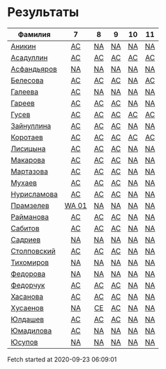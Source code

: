 # Результаты
Фамилия | 7| 8| 9| 10| 11
---|:---:|:---:|:---:|:---:|:---:
[Аникин](Аникин/README.md)  | [AC](Аникин/7.md) | [NA](Аникин/8.md) | [NA](Аникин/9.md) | [NA](Аникин/10.md) | [NA](Аникин/11.md)
[Асадуллин](Асадуллин/README.md)  | [AC](Асадуллин/7.md) | [AC](Асадуллин/8.md) | [AC](Асадуллин/9.md) | [AC](Асадуллин/10.md) | [AC](Асадуллин/11.md)
[Асфандьяров](Асфандьяров/README.md)  | [NA](Асфандьяров/7.md) | [NA](Асфандьяров/8.md) | [NA](Асфандьяров/9.md) | [NA](Асфандьяров/10.md) | [NA](Асфандьяров/11.md)
[Белесова](Белесова/README.md)  | [AC](Белесова/7.md) | [AC](Белесова/8.md) | [AC](Белесова/9.md) | [NA](Белесова/10.md) | [AC](Белесова/11.md)
[Галеева](Галеева/README.md)  | [AC](Галеева/7.md) | [NA](Галеева/8.md) | [NA](Галеева/9.md) | [NA](Галеева/10.md) | [NA](Галеева/11.md)
[Гареев](Гареев/README.md)  | [AC](Гареев/7.md) | [AC](Гареев/8.md) | [AC](Гареев/9.md) | [NA](Гареев/10.md) | [NA](Гареев/11.md)
[Гусев](Гусев/README.md)  | [AC](Гусев/7.md) | [AC](Гусев/8.md) | [AC](Гусев/9.md) | [AC](Гусев/10.md) | [AC](Гусев/11.md)
[Зайнуллина](Зайнуллина/README.md)  | [AC](Зайнуллина/7.md) | [AC](Зайнуллина/8.md) | [AC](Зайнуллина/9.md) | [NA](Зайнуллина/10.md) | [NA](Зайнуллина/11.md)
[Коротаев](Коротаев/README.md)  | [AC](Коротаев/7.md) | [AC](Коротаев/8.md) | [AC](Коротаев/9.md) | [AC](Коротаев/10.md) | [AC](Коротаев/11.md)
[Лисицына](Лисицына/README.md)  | [AC](Лисицына/7.md) | [AC](Лисицына/8.md) | [AC](Лисицына/9.md) | [NA](Лисицына/10.md) | [NA](Лисицына/11.md)
[Макарова](Макарова/README.md)  | [AC](Макарова/7.md) | [AC](Макарова/8.md) | [AC](Макарова/9.md) | [NA](Макарова/10.md) | [NA](Макарова/11.md)
[Мартазова](Мартазова/README.md)  | [AC](Мартазова/7.md) | [AC](Мартазова/8.md) | [AC](Мартазова/9.md) | [NA](Мартазова/10.md) | [NA](Мартазова/11.md)
[Мухаев](Мухаев/README.md)  | [AC](Мухаев/7.md) | [AC](Мухаев/8.md) | [AC](Мухаев/9.md) | [NA](Мухаев/10.md) | [NA](Мухаев/11.md)
[Нурисламова](Нурисламова/README.md)  | [AC](Нурисламова/7.md) | [AC](Нурисламова/8.md) | [AC](Нурисламова/9.md) | [NA](Нурисламова/10.md) | [NA](Нурисламова/11.md)
[Прамзелев](Прамзелев/README.md)  | [WA 01](Прамзелев/7.md) | [NA](Прамзелев/8.md) | [NA](Прамзелев/9.md) | [NA](Прамзелев/10.md) | [NA](Прамзелев/11.md)
[Райманова](Райманова/README.md)  | [AC](Райманова/7.md) | [AC](Райманова/8.md) | [AC](Райманова/9.md) | [NA](Райманова/10.md) | [NA](Райманова/11.md)
[Сабитов](Сабитов/README.md)  | [AC](Сабитов/7.md) | [AC](Сабитов/8.md) | [AC](Сабитов/9.md) | [NA](Сабитов/10.md) | [NA](Сабитов/11.md)
[Садриев](Садриев/README.md)  | [NA](Садриев/7.md) | [NA](Садриев/8.md) | [NA](Садриев/9.md) | [NA](Садриев/10.md) | [NA](Садриев/11.md)
[Столповский](Столповский/README.md)  | [AC](Столповский/7.md) | [AC](Столповский/8.md) | [AC](Столповский/9.md) | [NA](Столповский/10.md) | [NA](Столповский/11.md)
[Тихомиров](Тихомиров/README.md)  | [NA](Тихомиров/7.md) | [NA](Тихомиров/8.md) | [NA](Тихомиров/9.md) | [NA](Тихомиров/10.md) | [NA](Тихомиров/11.md)
[Федорова](Федорова/README.md)  | [NA](Федорова/7.md) | [NA](Федорова/8.md) | [NA](Федорова/9.md) | [NA](Федорова/10.md) | [NA](Федорова/11.md)
[Федорчук](Федорчук/README.md)  | [AC](Федорчук/7.md) | [AC](Федорчук/8.md) | [AC](Федорчук/9.md) | [NA](Федорчук/10.md) | [NA](Федорчук/11.md)
[Хасанова](Хасанова/README.md)  | [AC](Хасанова/7.md) | [AC](Хасанова/8.md) | [AC](Хасанова/9.md) | [NA](Хасанова/10.md) | [NA](Хасанова/11.md)
[Хусаенов](Хусаенов/README.md)  | [NA](Хусаенов/7.md) | [CE](Хусаенов/8.md) | [AC](Хусаенов/9.md) | [NA](Хусаенов/10.md) | [NA](Хусаенов/11.md)
[Юлдашев](Юлдашев/README.md)  | [AC](Юлдашев/7.md) | [AC](Юлдашев/8.md) | [AC](Юлдашев/9.md) | [NA](Юлдашев/10.md) | [NA](Юлдашев/11.md)
[Юмадилова](Юмадилова/README.md)  | [AC](Юмадилова/7.md) | [NA](Юмадилова/8.md) | [NA](Юмадилова/9.md) | [NA](Юмадилова/10.md) | [NA](Юмадилова/11.md)
[Юсупов](Юсупов/README.md)  | [NA](Юсупов/7.md) | [NA](Юсупов/8.md) | [NA](Юсупов/9.md) | [NA](Юсупов/10.md) | [NA](Юсупов/11.md)

Fetch started at 2020-09-23 06:09:01
